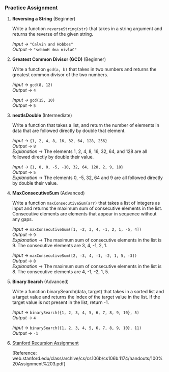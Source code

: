 ### Practice Assignment

1. **Reversing a String** (Beginner)

    Write a function `reverseString(str)` that takes in a string argument and returns the reverse of the given string.

    _Input_ -> `"Calvin and Hobbes"` \
    _Output_ -> `"sebboH dna nivlaC"`

1. **Greatest Common Divisor (GCD)** (Beginner)

    Write a function `gcd(a, b)` that takes in two numbers and returns the greatest common divisor of the two numbers.

    _Input_ -> `gcd(8, 12)` \
    _Output_ -> `4`

    _Input_ -> `gcd(15, 10)` \
    _Output_ -> `5`

1. **nextIsDouble** (Intermediate)

    Write a function that takes a list, and return the number of elements in data that are followed directly by double that element.

    _Input_ -> `{1, 2, 4, 8, 16, 32, 64, 128, 256}` \
    _Output_ -> `8` \
    _Explanation_ -> The elements 1, 2, 4, 8, 16, 32, 64, and 128 are all followed directly by double their value. 

    _Input_ -> `{1, 0, 0, -5, -10, 32, 64, 128, 2, 9, 18}` \
    _Output_ -> `5` \
    _Explanation_ -> The elements 0, -5, 32, 64 and 9 are all followed directly by double their value.

1. **MaxConsecutiveSum** (Advanced)

    Write a function `maxConsecutiveSum(arr)` that takes a list of integers as input and returns the maximum sum of consecutive elements in the list. Consecutive elements are elements that appear in sequence without any gaps.

    _Input_ -> `maxConsecutiveSum([1, -2, 3, 4, -1, 2, 1, -5, 4])` \
    _Output_ -> `9` \
    _Explanation_ -> The maximum sum of consecutive elements in the list is 9. The consecutive elements are 3, 4, -1, 2, 1.

    _Input_ -> `maxConsecutiveSum([2, -3, 4, -1, -2, 1, 5, -3])` \
    _Output_ -> `8` \
    _Explanation_ -> The maximum sum of consecutive elements in the list is 8. The consecutive elements are 4, -1, -2, 1, 5.

1. **Binary Search** (Advanced)

    Write a function binarySearch(data, target) that takes in a sorted list and a target value and returns the index of the target value in the list. If the target value is not present in the list, return -1.

    _Input_ -> `binarySearch({1, 2, 3, 4, 5, 6, 7, 8, 9, 10}, 5)` \
    _Output_ -> `4`

    _Input_ -> `binarySearch({1, 2, 3, 4, 5, 6, 7, 8, 9, 10}, 11)` \
    _Output_ -> `-1`

1. [Stanford Recursion Assignment](./Stanford_Assignment.pdf) 

    [Reference: web.stanford.edu/class/archive/cs/cs106b/cs106b.1174/handouts/100%20Assignment%203.pdf]